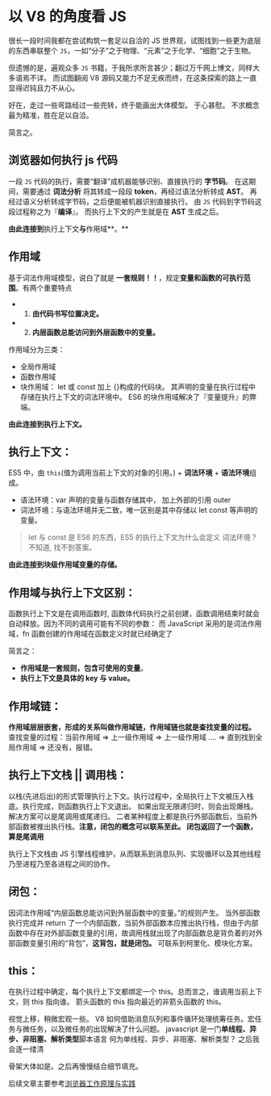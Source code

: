 # 以 V8 的角度看 JS

很长一段时间我都在尝试构筑一套足以自洽的 JS 世界观，试图找到一些更为底层的东西串联整个 `JS`，一如“分子”之于物理、“元素”之于化学、“细胞”之于生物。

但遗憾的是，遍观众多 `JS` 书籍，于我所求所言甚少；翻过万千网上博文，同样大多语焉不详。 而试图翻阅 V8 源码又能力不足无疾而终，在这条探索的路上一直显得迟钝且力不从心。

好在，走过一些弯路经过一些兜转，终于能画出大体模型。 于心甚慰。 不求概念最为精准，胜在足以自洽。

简言之。

## 浏览器如何执行 js 代码

一段 `JS` 代码的执行，需要“翻译”成机器能够识别、直接执行的 **字节码**。 在这期间，需要通过 **词法分析** 将其转成一段段 **token**，再经过语法分析转成 **AST**。 再经过语义分析转成字节码，之后便能被机器识别直接执行。
由 `JS` 代码到字节码这段过程称之为『**编译**』。 而执行上下文的产生就是在 **AST** 生成之后。

**由此连接到**执行上下文**与**作用域**。**

## 作用域

基于词法作用域模型，说白了就是 **一套规则！！**，规定**变量和函数的可执行范围**。有两个重要特点

- 1. **由代码书写位置决定。**
- 2. **内层函数总能访问到外层函数中的变量。**

作用域分为三类：

- 全局作用域
- 函数作用域
- 块作用域：
  let 或 const 加上 {}构成的代码块。 其声明的变量在执行过程中存储在执行上下文的词法环境中。
  ES6 的块作用域解决了『变量提升』的弊端。

**由此连接到执行上下文。**

## 执行上下文：

ES5 中，由 `this`(值为调用当前上下文的对象的引用。) + **词法环境** + **语法环境**组成。

- 语法环境：var 声明的变量与函数存储其中， 加上外部的引用 outer
- 词法环境：与语法环境并无二致，唯一区别是其中存储以 let const 等声明的变量。

> let 与 const 是 ES6 的东西，ES5 的执行上下文为什么会定义 词法环境？ 不知道, 找不到答案。

**由此连接到块级作用域变量的存储。**

## 作用域与执行上下文区别：

函数执行上下文是在调用函数时, 函数体代码执行之前创建，函数调用结束时就会自动释放。因为不同的调用可能有不同的参数：
而 JavaScript 采用的是词法作用域，fn 函数创建的作用域在函数定义时就已经确定了

简言之：

- **作用域是一套规则，包含可使用的变量**。
- **执行上下文是具体的 key 与 value。**

## 作用域链：

**作用域层层嵌套，形成的关系叫做作用域链，作用域链也就是查找变量的过程。**  
查找变量的过程：当前作用域 => 上一级作用域 => 上一级作用域 .... => 直到找到全局作用域 => 还没有，报错。

## 执行上下文栈 || 调用栈：

以栈(先进后出)的形式管理执行上下文。执行过程中，全局执行上下文被压入栈底。执行完成，则函数执行上下文退出。 如果出现无限递归时，则会出现爆栈。 解决方案可以是尾调用或尾递归。 二者某种程度上都是执行外部函数后，当前外部函数被推出执行栈。**注意，闭包的概念可以联系至此。 闭包返回了一个函数，算是尾调用**

执行上下文栈由 JS 引擎线程维护，从而联系到消息队列、实现循环以及其他线程乃至进程乃至各进程之间的协作。

## 闭包：

因词法作用域“内层函数总能访问到外层函数中的变量。”的规则产生。 当外部函数执行完成并 return 了一个内部函数，当前外部函数本应推出执行栈，但由于内部函数中存在对外部函数变量的引用，故调用栈就出现了内部函数总是背负着的对外部函数变量引用的“背包”，**这背包，就是闭包。**
可联系到柯里化、模块化方案。

## this：

在执行过程中确定，每个执行上下文都绑定一个 this。总而言之，谁调用当前上下文，则 this 指向谁。 箭头函数的 this 指向最近的非箭头函数的 this。

视觉上移，稍微宏观一些。
V8 如何借助消息队列和事件循环处理统筹任务。宏任务与微任务，以及微任务的出现解决了什么问题。
javascript 是一门**单线程、异步、非阻塞、解析类型**脚本语言
何为单线程、异步、非阻塞、解析类型？ 之后我会逐一缕清

骨架大体如是。之后再慢慢结合细节填充。

后续文章主要参考[浏览器工作原理与实践](https://www.cnblogs.com/bala/tag/%E6%B5%8F%E8%A7%88%E5%99%A8%E5%B7%A5%E4%BD%9C%E5%8E%9F%E7%90%86%E4%B8%8E%E5%AE%9E%E8%B7%B5/default.html?page=2)
